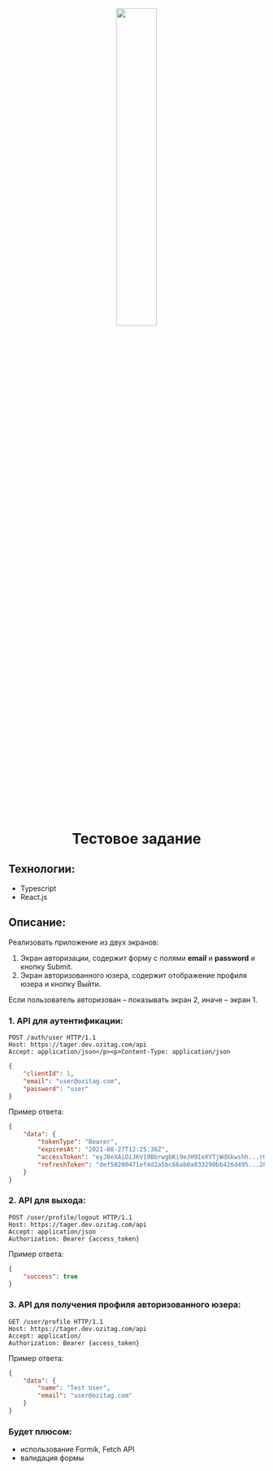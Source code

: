 <div align="center">
  <img width="40%" src="https://hhcdn.ru/employer-logo/3266865.png" />
</div>

<br/>

<h1 align="center">Тестовое задание</h1>

<h2>Технологии:</h2>

<ul>
  <li>Typescript</li>
  <li>React.js</li>
</ul>

<h2>Описание:</h2>

<p>Реализовать приложение из двух экранов:</p>

<ol>
  <li>Экран авторизации, содержит форму с полями <strong>email</strong> и <strong>password</strong> и кнопку Submit.</li>
  <li>Экран авторизованного юзера, содержит отображение профиля юзера и кнопку Выйти.</li>
</ol>

<p>Если пользователь авторизован – показывать экран 2, иначе – экран 1.</p>

<h3>1. API для аутентификации:</h3>

    POST /auth/user HTTP/1.1
    Host: https://tager.dev.ozitag.com/api
    Accept: application/json</p><p>Content-Type: application/json

```json
{
    "clientId": 1,
    "email": "user@ozitag.com",
    "password": "user"
}
```

<p>Пример ответа:</p>

```json
{
    "data": {
        "tokenType": "Bearer",
        "expiresAt": "2021-08-27T12:25:36Z",
        "accessToken": "eyJ0eXAiOiJKV19BbrwgbKi9eJH9IeXYTjWdXkwshh...rQgA",
        "refreshToken": "def50200471ef4d2a5bc66ab0a833290bb426d495...280fb"
    }
}
```

<h3>2. API для выхода:</h3>

    POST /user/profile/logout HTTP/1.1
    Host: https://tager.dev.ozitag.com/api
    Accept: application/json
    Authorization: Bearer {access_token}

<p>Пример ответа:</p>

```json
{
    "success": true
}
```

<h3>3. API для получения профиля авторизованного юзера:</h3>

    GET /user/profile HTTP/1.1
    Host: https://tager.dev.ozitag.com/api
    Accept: application/
    Authorization: Bearer {access_token}

<p>Пример ответа:</p>

```json
{
    "data": {
        "name": "Test User",
        "email": "user@ozitag.com"
    }
}
```

<h3>Будет плюсом:</h3>

<ul>
    <li>использование Formik, Fetch API</li>
    <li>валидация формы</li>
</ul>
